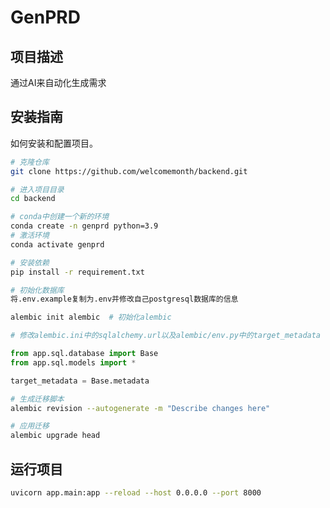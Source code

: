 

# GenPRD

## 项目描述
通过AI来自动化生成需求

## 安装指南
如何安装和配置项目。

```bash
# 克隆仓库
git clone https://github.com/welcomemonth/backend.git

# 进入项目目录
cd backend

# conda中创建一个新的环境
conda create -n genprd python=3.9
# 激活环境
conda activate genprd

# 安装依赖
pip install -r requirement.txt

# 初始化数据库
将.env.example复制为.env并修改自己postgresql数据库的信息

alembic init alembic  # 初始化alembic

# 修改alembic.ini中的sqlalchemy.url以及alembic/env.py中的target_metadata
```

```python
from app.sql.database import Base
from app.sql.models import *

target_metadata = Base.metadata
```


```bash
# 生成迁移脚本
alembic revision --autogenerate -m "Describe changes here"

# 应用迁移
alembic upgrade head
```

## 运行项目
```bash
uvicorn app.main:app --reload --host 0.0.0.0 --port 8000
```



